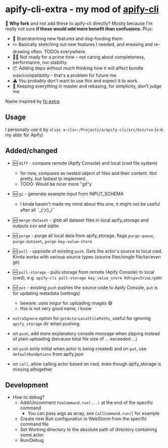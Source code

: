 # apify-cli-extra - my mod of [apify-cli](https://github.com/apify/apify-cli)

🤔 **Why fork** and not add these to apify-cli directly? Mostly because I'm really not sure **if these would add more benefit than confusions**. Plus:

- 🐶 Brainstorming new features and dog-fooding them.
- ✏️ Basically sketching out new features I needed, and ereasing and re-drawing often. TODOs everywhere.
- 👨‍🔬 Not ready for a prime time – not caring about completeness, performance, nor stability.
- 📦 Adding deps without much thinking how it will affect bundle size/compatibility - that's a problem for future me.
- ⚠️ You probably don't want to use this and expect it to work.
- 🙈 Keeping everything in master and rebasing, for simplicity, don't judge me.

Name inspired by [fs-extra](https://www.npmjs.com/package/fs-extra)

## Usage

I personally use it by `alias a-cli=~/Projects/a/apify-cli/src/bin/run` (`a` is my abbr for Apify)

## Added/changed

- 🆕 `diff` - compare remote (Apify Console) and local (cwd file system)
    - for now, compares as nested object of files and their content. Not pretty, but fastest to implement.
    - TODO: Would be nicer more "git"y
- 🆕 `gi` - generate example input from INPUT_SCHEMA
    - I kinda haven't made my mind about this one, it might not be useful after all ¯\_(ツ)_/¯
- 🆕 `merge-dataset` - glob all dataset files in local apify_storage and outputs csv and sqlite.
- 🆕 `purge` - purge all local data from apify_storage, flags `purge-queue`,  `purge-dataset`, `purge-key-value-store`
- 🆕 `pull` - opposite of existing `push`. Gets the actor's source to local cwd. Kinda works with various source types (source files/single file/tar/even git)
- 🆕 `pull-storage` - pulls storage from remote (Apify Console) to local (cwd), e.g. `apify-cli pull-storage key_value_store Rdtupxx5rzuLrpUHr`
- 🆕 `put` - existing `push` pushes the source code to Apify Console, `put` is for updating metadata (settings)
    - beware: uses Imgur for uploading images 😅
    - this is not very good name, i know

- `extraIgnore` option for `getActorLocalFilePaths`, useful for ignoring `apify_storage` dir when pushing
- on `push`, add more explanatory console message when zipping instead of plain uploading (because total file size of ... exceeded ...)
- on `push` (only initial when actor is being created) and on `put`, use `defaultRunOptions` from apify.json
- on `call`, allow calling actor based on cwd, even though apify_storage is missing alltogether

## Development

* How to debug?
  * Add/Uncomment `FooCommand.run(...)` at the end of the specific command
    * You can pass args as array, see `CallCommand.run([` for example
  * Create new Run configuration in WebStorm from the specific command file
  * Set Working directory to the absolute path of directory containing some actor
  * Run/Debug
